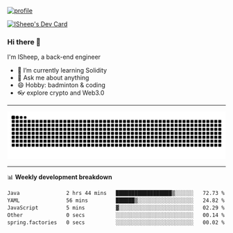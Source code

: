 [![profile](https://user-images.githubusercontent.com/54968314/208005045-e4b42f3b-833d-4242-bfcc-e764865553a2.svg)](https://www.calligrapher.ai/)

<a href="https://app.daily.dev/linziyang1106"><img src="https://api.daily.dev/devcards/v2/i4Spwx5Skx5FpTqWcwoit.png?r=kgx&type=wide" width="652" alt="ISheep's Dev Card"/></a>

### Hi there 🐏

I'm ISheep, a back-end engineer

- 🔭 I’m currently learning Solidity
- 💬 Ask me about anything
- 😄 Hobby: badminton & coding
- 👓 explore crypto and Web3.0

-------

![](https://raw.githubusercontent.com/ISheepp/ISheepp/output/github-contribution-grid-snake.svg)

-------

📊 **Weekly development breakdown**
<!--START_SECTION:waka-->

```txt
Java               2 hrs 44 mins   ██████████████████▒░░░░░░   72.73 %
YAML               56 mins         ██████▒░░░░░░░░░░░░░░░░░░   24.82 %
JavaScript         5 mins          ▓░░░░░░░░░░░░░░░░░░░░░░░░   02.29 %
Other              0 secs          ░░░░░░░░░░░░░░░░░░░░░░░░░   00.14 %
spring.factories   0 secs          ░░░░░░░░░░░░░░░░░░░░░░░░░   00.02 %
```

<!--END_SECTION:waka-->
